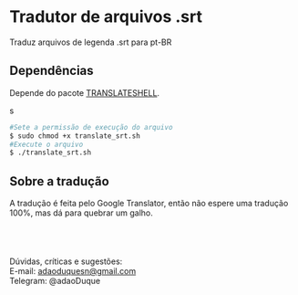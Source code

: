 # Tradutor de arquivos .srt

Traduz arquivos de legenda .srt para pt-BR

## Dependências
Depende do pacote [TRANSLATESHELL](https://github.com/soimort/translate-shell).

s
```sh
#Sete a permissão de execução do arquivo
$ sudo chmod +x translate_srt.sh
#Execute o arquivo
$ ./translate_srt.sh
```

## Sobre a tradução
A tradução é feita pelo Google Translator, então não espere uma tradução 100%, mas dá para quebrar um galho.
<br>
<br>
<br>
<br>
<br>
Dúvidas, críticas e sugestões:<br>
E-mail: adaoduquesn@gmail.com<br>
Telegram: @adaoDuque <br>
